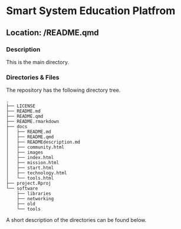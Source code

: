 

# Smart System Education Platfrom

## Location: /README.qmd

### Description

This is the main directory.

### Directories & Files

The repository has the following directory tree.

    .
    ├── LICENSE
    ├── README.md
    ├── README.qmd
    ├── README.rmarkdown
    ├── docs
    │   ├── README.md
    │   ├── README.qmd
    │   ├── READMEdescription.md
    │   ├── community.html
    │   ├── images
    │   ├── index.html
    │   ├── mission.html
    │   ├── start.html
    │   ├── technology.html
    │   └── tools.html
    ├── project.Rproj
    └── software
        ├── libraries
        ├── networking
        ├── old
        └── tools

A short description of the directories can be found below.
